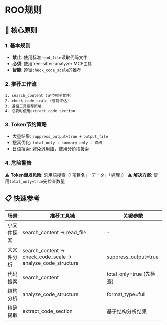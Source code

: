 # ROO规则

## 🎯 核心原则

### 1. 基本规则
- **禁止**: 使用标准`read_file`读取代码文件
- **必须**: 使用tree-sitter-analyzer MCP工具
- **智能**: 遵循`check_code_scale`的推荐

### 2. 推荐工作流
```
1. search_content (定位相关文件)
2. check_code_scale (智能评估)
3. 遵循工具推荐策略
4. 必要时使用extract_code_section
```

### 3. Token节约策略
- 大量结果: `suppress_output=true + output_file`
- 搜索优化: `total_only → summary_only → 详细`
- 日语搜索: 避免汎用語，使用分阶段搜索

### 4. 危险警告
⚠️ **Token爆发风险**: 汎用語搜索（「項目名」「データ」「処理」）
⚠️ **解决方案**: 使用`total_only=true`先检查数量


## 📋 快速参考

| 场景 | 推荐工具链 | 关键参数 |
|------|-----------|---------|
| 小文件探索 | search_content → read_file | - |
| 大文件分析 | search_content → check_code_scale → analyze_code_structure | suppress_output=true |
| 代码搜索 | search_content | total_only=true (先检查) |
| 结构分析 | analyze_code_structure | format_type=full |
| 精确提取 | extract_code_section | 基于结构分析结果 |
